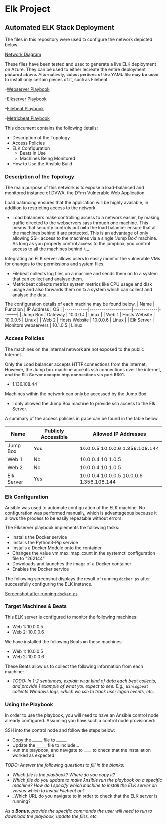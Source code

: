 # Elk Project

## Automated ELK Stack Deployment

The files in this repository were used to configure the network depicted below.

[Network Diagram](images/Network-Diagram.pdf)

These files have been tested and used to generate a live ELK deployment on Azure. They can be used to either recreate the entire deployment pictured above. Alternatively, select portions of the YAML file may be used to install only certain pieces of it, such as Filebeat.

  -[Webserver Playbook](Webserver-Playbook)
  
  -[Elkserver Playbook](Elkserver-Playbook)
  
  -[Filebeat Playbook](Filebeat-Playbook)
  
  -[Metricbeat Playbook](Metricbeat-Playbook)

This document contains the following details:
- Description of the Topology
- Access Policies
- ELK Configuration
  - Beats in Use
  - Machines Being Monitored
- How to Use the Ansible Build


### Description of the Topology

The main purpose of this network is to expose a load-balanced and monitored instance of DVWA, the D*mn Vulnerable Web Application.

Load balancing ensures that the application will be highly available, in addition to restricting access to the network.
- Load balancers make controlling access to a network easier, by making traffic directed to the webservers pass through one machine.  This means that security controls put onto the load balancer ensure that all the machines behind it are protected.  This is an advantage of only allowing SSH access to the machines via a single 'Jump Box' machine.  As long as you properly control access to the jumpbox, you control access to all the machines behind it._

Integrating an ELK server allows users to easily monitor the vulnerable VMs for changes to the permissions and system files.
- Filebeat collects log files on a machine and sends them on to a system that can collect and analyse them.
- Metricbeat collects metrics system metrics like CPU usage and disk usage and also forwards them on to a system which can collect and analyse the data.

The configuration details of each machine may be found below.
| Name       | Function            | IP Address | OS    |
|------------|---------------------|------------|-------|
| Jump Box   | Gateway             | 10.0.0.4   | Linux |
| Web 1      | Hosts Website       | 10.0.0.5   | Linux |
| Web 2      | Hosts Website       | 10.0.0.6   | Linux |
| Elk Server | Monitors webservers | 10.1.0.5   | Linux |

### Access Policies

The machines on the internal network are not exposed to the public Internet. 

Only the Load balancer accepts HTTP connections from the Internet.  However, the Jump box machine accepts ssh connections over the internet, and the Elk Server accepts http connections via port 5601. 
- 1.136.108.44

Machines within the network can only be accessed by the Jump Box.
- I only allowed the Jump Box machine to provide ssh access to the Elk Server.

A summary of the access policies in place can be found in the table below.

| Name       | Publicly Accessible | Allowed IP Addresses                     |
|------------|---------------------|------------------------------------------|
| Jump Box   | Yes                 | 10.0.0.5 10.0.0.6 1.356.108.144          |
| Web 1      | No                  | 10.0.0.4 10.1.0.5                        |
| Web 2      | No                  | 10.0.0.4 10.1.0.5                        |
| Elk Server | Yes                 | 10.0.0.4 10.0.0.5 10.0.0.6 1.356.108.144 |

### Elk Configuration

Ansible was used to automate configuration of the ELK machine. No configuration was performed manually, which is advantageous because it allows the process to be easily repeatable without errors.  

The Elkserver playbook implements the following tasks:
- Installs the Docker service
- Installs the Python3-Pip service
- Installs a Docker Module onto the container
- Changes the value vm.max_map_count in the systemctl configuration file to "262144"
- Downloads and launches the image of a Docker container
- Enables the Docker service

The following screenshot displays the result of running `docker ps` after successfully configuring the ELK instance.

[Screenshot after running `docker ps`](images/)

### Target Machines & Beats
This ELK server is configured to monitor the following machines:
- Web 1: 10.0.0.5
- Web 2: 10.0.0.6

We have installed the following Beats on these machines:
- Web 1: 10.0.0.5
- Web 2: 10.0.0.6

These Beats allow us to collect the following information from each machine:
- _TODO: In 1-2 sentences, explain what kind of data each beat collects, and provide 1 example of what you expect to see. E.g., `Winlogbeat` collects Windows logs, which we use to track user logon events, etc._

### Using the Playbook
In order to use the playbook, you will need to have an Ansible control node already configured. Assuming you have such a control node provisioned: 

SSH into the control node and follow the steps below:
- Copy the _____ file to _____.
- Update the _____ file to include...
- Run the playbook, and navigate to ____ to check that the installation worked as expected.

_TODO: Answer the following questions to fill in the blanks:_
- _Which file is the playbook? Where do you copy it?_
- _Which file do you update to make Ansible run the playbook on a specific machine? How do I specify which machine to install the ELK server on versus which to install Filebeat on?_
- _Which URL do you navigate to in order to check that the ELK server is running?

_As a **Bonus**, provide the specific commands the user will need to run to download the playbook, update the files, etc._

